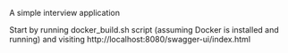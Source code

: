 A simple interview application

Start by running docker_build.sh script (assuming Docker is installed and running) and visiting http://localhost:8080/swagger-ui/index.html 
